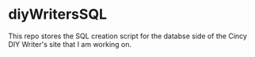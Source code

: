 # diyWritersSQL

This repo stores the SQL creation script for the databse side of the Cincy DIY Writer's site that I am working on.

